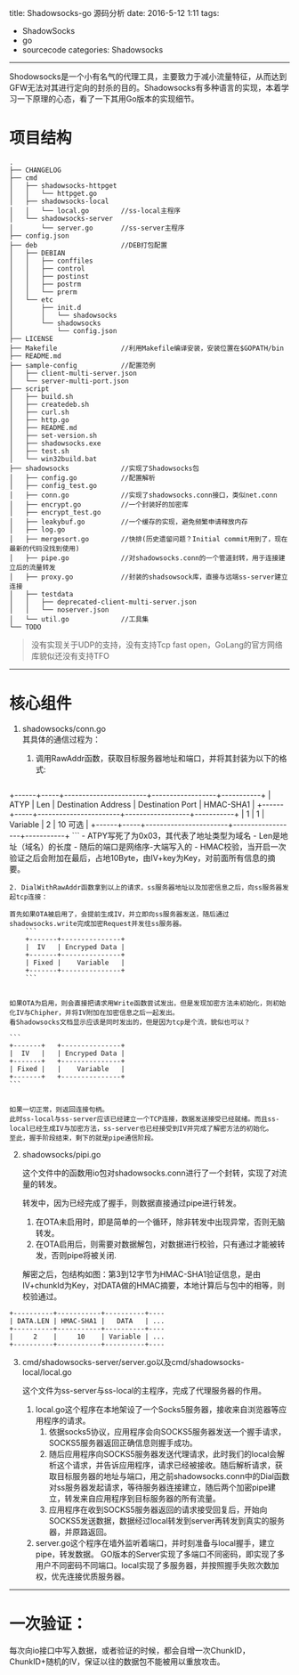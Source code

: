 title: Shadowsocks-go 源码分析
date: 2016-5-12 1:11
tags:
- ShadowSocks
- go
- sourcecode
categories: Shadowsocks

---

Shodowsocks是一个小有名气的代理工具，主要致力于减小流量特征，从而达到GFW无法对其进行定向的封杀的目的。Shadowsocks有多种语言的实现，本着学习一下原理的心态，看了一下其用Go版本的实现细节。


<!-- more -->


# 项目结构

```
.
├── CHANGELOG
├── cmd
│   ├── shadowsocks-httpget
│   │   └── httpget.go
│   ├── shadowsocks-local
│   │   └── local.go        //ss-local主程序
│   └── shadowsocks-server
│       └── server.go       //ss-server主程序
├── config.json
├── deb                     //DEB打包配置
│   ├── DEBIAN
│   │   ├── conffiles
│   │   ├── control
│   │   ├── postinst
│   │   ├── postrm
│   │   └── prerm
│   └── etc
│       ├── init.d
│       │   └── shadowsocks
│       └── shadowsocks
│           └── config.json
├── LICENSE
├── Makefile                //利用Makefile编译安装，安装位置在$GOPATH/bin
├── README.md
├── sample-config           //配置范例
│   ├── client-multi-server.json
│   └── server-multi-port.json
├── script
│   ├── build.sh
│   ├── createdeb.sh
│   ├── curl.sh
│   ├── http.go
│   ├── README.md
│   ├── set-version.sh
│   ├── shadowsocks.exe
│   ├── test.sh
│   └── win32build.bat
├── shadowsocks             //实现了Shadowsocks包
│   ├── config.go           //配置解析
│   ├── config_test.go
│   ├── conn.go             //实现了shadowsocks.conn接口，类似net.conn
│   ├── encrypt.go          //一个封装好的加密库
│   ├── encrypt_test.go
│   ├── leakybuf.go         //一个缓存的实现，避免频繁申请释放内存
│   ├── log.go
│   ├── mergesort.go        //快排(历史遗留问题？Initial commit用到了，现在最新的代码没找到使用)
│   ├── pipe.go             //对shadowsocks.conn的一个管道封转，用于连接建立后的流量转发
│   ├── proxy.go            //封装的shadsowsock库，直接与远端ss-server建立连接
│   ├── testdata
│   │   ├── deprecated-client-multi-server.json
│   │   └── noserver.json
│   └── util.go             //工具集
└── TODO
```
> 没有实现关于UDP的支持，没有支持Tcp fast open，GoLang的官方网络库貌似还没有支持TFO

---
# 核心组件

1. shadowsocks/conn.go  
    其具体的通信过程为：  

    1. 调用RawAddr函数，获取目标服务器地址和端口，并将其封装为以下的格式:  

        ```
+------+-----+-----------------------+------------------+-----------+
| ATYP | Len |  Destination Address  | Destination Port | HMAC-SHA1 |
+------+-----+-----------------------+------------------+-----------+
|  1   |  1  |      Variable         |         2        |  10 可选  |
+------+-----+-----------------------+------------------+-----------+
        ```
        - ATPY写死了为0x03，其代表了地址类型为域名
        - Len是地址（域名）的长度
        - 随后的端口是网络序-大端写入的
        - HMAC校验，当开启一次验证之后会附加在最后，占地10Byte，由IV+key为Key，对前面所有信息的摘要。

    2. DialWithRawAddr函数拿到以上的请求，ss服务器地址以及加密信息之后，向ss服务器发起tcp连接：  

    首先如果OTA被启用了，会提前生成IV，并立即向ss服务器发送，随后通过shadowsocks.write完成加密Request并发往ss服务器。
        ```
        +-------+---------------+
        |  IV   | Encryped Data |
        +-------+---------------+
        | Fixed |    Variable   |
        +-------+---------------+
        ```


    如果OTA为启用，则会直接把请求用Write函数尝试发出，但是发现加密方法未初始化，则初始化IV与Chipher，并将IV附加在加密信息之后一起发出。  
    看Shadowsocks文档显示应该是同时发出的，但是因为tcp是个流，貌似也可以？

    ```
    +-------+   +---------------+
    |  IV   |   | Encryped Data |
    +-------+   +---------------+
    | Fixed |   |    Variable   |
    +-------+   +---------------+
    ```


    如果一切正常，则返回连接句柄。  
    此时ss-local与ss-server应该已经建立一个TCP连接，数据发送接受已经就绪。而且ss-local已经生成IV与加密方法，ss-server也已经接受到IV并完成了解密方法的初始化。  
    至此，握手阶段结束，剩下的就是pipe通信阶段。

2. shadowsocks/pipi.go

    这个文件中的函数用io包对shadowsocks.conn进行了一个封转，实现了对流量的转发。

    转发中，因为已经完成了握手，则数据直接通过pipe进行转发。  
    1. 在OTA未启用时，即是简单的一个循环，除非转发中出现异常，否则无脑转发。
    2. 在OTA启用后，则需要对数据解包，对数据进行校验，只有通过才能被转发，否则pipe将被关闭.  

    解密之后，包结构如图：第3到12字节为HMAC-SHA1验证信息，是由IV+chunkId为Key，对DATA做的HMAC摘要，本地计算后与包中的相等，则校验通过。  

  ```
  +----------+-----------+----------+----
  | DATA.LEN | HMAC-SHA1 |   DATA   | ...
  +----------+-----------+----------+----
  |     2    |     10    | Variable | ...
  +----------+-----------+----------+----
  ```

3. cmd/shadowsocks-server/server.go以及cmd/shadowsocks-local/local.go

    这个文件为ss-server与ss-local的主程序，完成了代理服务器的作用。  
    1. local.go这个程序在本地架设了一个Socks5服务器，接收来自浏览器等应用程序的请求。  
       1. 依据socks5协议，应用程序会向SOCKS5服务器发送一个握手请求，SOCKS5服务器返回正确信息则握手成功。  
       2. 随后应用程序向SOCKS5服务器发送代理请求，此时我们的local会解析这个请求，并告诉应用程序，请求已经被接收。随后解析请求，获取目标服务器的地址与端口，用之前shadowsocks.conn中的Dial函数对ss服务器发起请求，等待服务器连接建立，随后两个加密pipe建立，转发来自应用程序到目标服务器的所有流量。  
       3. 应用程序在收到SOCKS5服务器返回的请求接受回复后，开始向SOCKS5发送数据，数据经过local转发到server再转发到真实的服务器，并原路返回。  
    2. server.go这个程序在墙外监听着端口，并时刻准备与local握手，建立pipe，转发数据。
    GO版本的Server实现了多端口不同密码，即实现了多用户不同密码不同端口。local实现了多服务器，并按照握手失败次数加权，优先连接优质服务器。

---
# 一次验证：
 每次向io接口中写入数据，或者验证的时候，都会自增一次ChunkID，ChunkID+随机的IV，保证以往的数据包不能被用以重放攻击。
